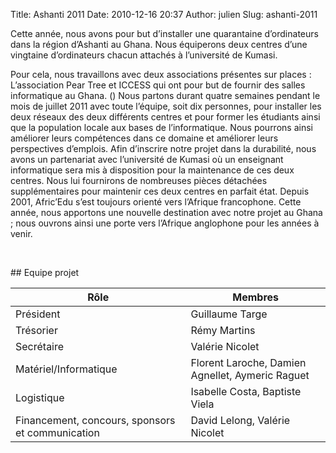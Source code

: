 Title: Ashanti 2011
Date: 2010-12-16 20:37
Author: julien
Slug: ashanti-2011

Cette année, nous avons pour but d’installer une quarantaine
d’ordinateurs dans la région d’Ashanti au Ghana. Nous équiperons deux
centres d’une vingtaine d’ordinateurs chacun attachés à l’université de
Kumasi.

</p>
Pour cela, nous travaillons avec deux associations présentes sur places
: L’association Pear Tree et ICCESS qui ont pour but de fournir des
salles informatique au Ghana.
(<http://www.peartreeproject.org.uk/modules/home/>) Nous partons durant
quatre semaines pendant le mois de juillet 2011 avec toute l’équipe,
soit dix personnes, pour installer les deux réseaux des deux différents
centres et pour former les étudiants ainsi que la population locale aux
bases de l’informatique. Nous pourrons ainsi améliorer leurs compétences
dans ce domaine et améliorer leurs perspectives d’emplois. Afin
d’inscrire notre projet dans la durabilité, nous avons un partenariat
avec l’université de Kumasi où un enseignant informatique sera mis à
disposition pour la maintenance de ces deux centres. Nous lui fournirons
de nombreuses pièces détachées supplémentaires pour maintenir ces deux
centres en parfait état. Depuis 2001, Afric’Edu s’est toujours orienté
vers l’Afrique francophone. Cette année, nous apportons une nouvelle
destination avec notre projet au Ghana ; nous ouvrons ainsi une porte
vers l’Afrique anglophone pour les années à venir.

</p>
 

</p>
## Equipe projet

|Rôle|Membres|
|--- |--- |
|Président|Guillaume Targe|
|Trésorier|Rémy Martins|
|Secrétaire|Valérie Nicolet|
|Matériel/Informatique|Florent Laroche, Damien Agnellet, Aymeric Raguet|
|Logistique|Isabelle Costa, Baptiste Viela|
|Financement, concours, sponsors et communication|David Lelong, Valérie Nicolet|